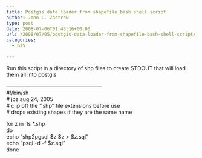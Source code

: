 ```yaml
---
title: Postgis data loader from shapefile bash shell script
author: John C. Zastrow
type: post
date: 2008-07-06T01:43:16+00:00
url: /2008/07/05/postgis-data-loader-from-shapefile-bash-shell-script/
categories:
  - GIS

---
```

Run this script in a directory of shp files to create STDOUT that will load them all into postgis

&#8212;&#8212;&#8212;&#8212;&#8212;&#8212;&#8212;&#8212;&#8212;&#8212;&#8212;&#8212;&#8212;&#8212;&#8212;&#8212;&#8212;&#8212;  
#!/bin/sh  
\# jcz aug 24, 2005  
\# clip off the &#8220;.shp&#8221; file extensions before use  
\# drops existing shapes if they are the same name

for z in \`ls *.shp  
do  
echo &#8220;shp2pgsql $z $z > $z.sql&#8221;  
echo &#8220;psql -d -f $z.sql&#8221;  
done